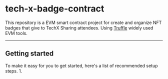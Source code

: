 # tech-x-badge-contract
This repository is a EVM smart contract project for create and organize NFT badges that give to TechX Sharing attendees. Using [Truffle](https://trufflesuite.com/) widely used EVM tools.

---
## Getting started
To make it easy for you to get started, here's a list of recommended setup steps.
1. 
